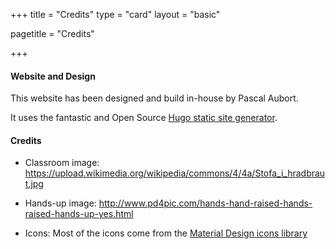 +++
title = "Credits"
type = "card"
layout = "basic"

pagetitle = "Credits"

+++

#### Website and Design

This website has been designed and build in-house by Pascal Aubort.

It uses the fantastic and Open Source [Hugo static site generator](http://www.gohugo.io).


#### Credits

* Classroom image:
https://upload.wikimedia.org/wikipedia/commons/4/4a/Stofa_i_hradbraut.jpg

* Hands-up image:
http://www.pd4pic.com/hands-hand-raised-hands-raised-hands-up-yes.html

* Icons: Most of the icons come from the [Material Design icons library](https://design.google.com/icons/)
